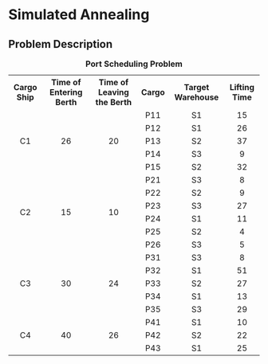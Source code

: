 # Simulated Annealing

## Problem Description

<table>
    <caption><b>Port Scheduling Problem</b></caption>
    <tr>
        <th>Cargo Ship</th>
        <th>Time of Entering Berth</th>
        <th>Time of Leaving the Berth</th>
        <th>Cargo</th>
        <th>Target Warehouse</th>
        <th>Lifting Time</th>
    </tr>
    <tr align="center">
        <td rowspan="5">C1</td>
        <td rowspan="5">26</td>
        <td rowspan="5">20</td>
        <td>P11</td>
        <td>S1</td>
        <td>15</td>
    </tr>
    <tr align="center">
        <td>P12</td>
        <td>S1</td>
        <td>26</td>
    </tr>
    <tr align="center">
        <td>P13</td>
        <td>S2</td>
        <td>37</td>
    </tr>
    <tr align="center">
        <td>P14</td>
        <td>S3</td>
        <td>9</td>
    </tr>
    <tr align="center">
        <td>P15</td>
        <td>S2</td>
        <td>32</td>
    </tr>
    <tr align="center">
        <td rowspan="6">C2</td>
        <td rowspan="6">15</td>
        <td rowspan="6">10</td>
        <td>P21</td>
        <td>S3</td>
        <td>8</td>
    </tr>
    <tr align="center">
        <td>P22</td>
        <td>S2</td>
        <td>9</td>
    </tr>
    <tr align="center">
        <td>P23</td>
        <td>S3</td>
        <td>27</td>
    </tr>
    <tr align="center">
        <td>P24</td>
        <td>S1</td>
        <td>11</td>
    </tr>
    <tr align="center">
        <td>P25</td>
        <td>S2</td>
        <td>4</td>
    </tr>
    <tr align="center">
        <td>P26</td>
        <td>S3</td>
        <td>5</td>
    </tr>
    <tr align="center">
        <td rowspan="5">C3</td>
        <td rowspan="5">30</td>
        <td rowspan="5">24</td>
        <td>P31</td>
        <td>S3</td>
        <td>8</td>
    </tr>
    <tr align="center">
        <td>P32</td>
        <td>S1</td>
        <td>51</td>
    </tr>
    <tr align="center">
        <td>P33</td>
        <td>S2</td>
        <td>27</td>
    </tr>
    <tr align="center">
        <td>P34</td>
        <td>S1</td>
        <td>13</td>
    </tr>
    <tr align="center">
        <td>P35</td>
        <td>S3</td>
        <td>29</td>
    </tr>
    <tr align="center">
        <td rowspan="3">C4</td>
        <td rowspan="3">40</td>
        <td rowspan="3">26</td>
        <td>P41</td>
        <td>S1</td>
        <td>10</td>
    </tr>
    <tr align="center">
        <td>P42</td>
        <td>S2</td>
        <td>22</td>
    </tr>
    <tr align="center">
        <td>P43</td>
        <td>S1</td>
        <td>25</td>
    </tr>
</table>
